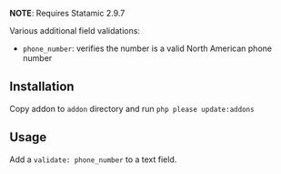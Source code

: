 **NOTE**: Requires Statamic 2.9.7

Various additional field validations:

- `phone_number`: verifies the number is a valid North American phone number

## Installation

Copy addon to `addon` directory and run `php please update:addons`

## Usage

Add a `validate: phone_number` to a text field.